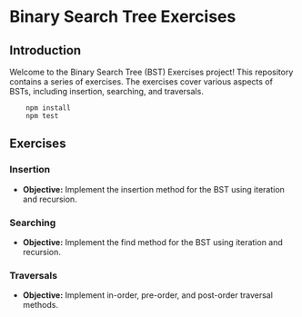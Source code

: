 # Binary Search Tree Exercises

## Introduction

Welcome to the Binary Search Tree (BST) Exercises project! This repository contains a series of exercises. The exercises cover various aspects of BSTs, including insertion, searching, and traversals.  

```
    npm install
    npm test
```

## Exercises

### Insertion

- **Objective:** Implement the insertion method for the BST using iteration and recursion.

### Searching

- **Objective:** Implement the find method for the BST using iteration and recursion.

### Traversals

- **Objective:** Implement in-order, pre-order, and post-order traversal methods.

